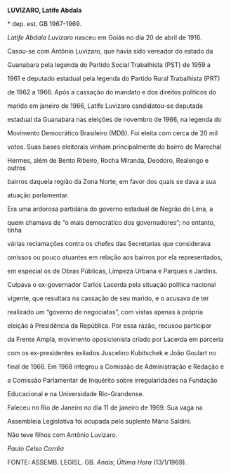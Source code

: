 **LUVIZARO, Latife Abdala**



\* dep. est. GB 1967-1969.



*Latife Abdala Luvizaro* nasceu em Goiás no dia 20 de abril de 1916.



Casou-se com Antônio Luvizaro, que havia sido vereador do estado da

Guanabara pela legenda do Partido Social Trabalhista (PST) de 1959 a

1961 e deputado estadual pela legenda do Partido Rural Trabalhista (PRT)

de 1962 a 1966. Após a cassação do mandato e dos direitos políticos do

marido em janeiro de 1966, Latife Luvizaro candidatou-se deputada

estadual da Guanabara nas eleições de novembro de 1966, na legenda do

Movimento Democrático Brasileiro (MDB). Foi eleita com cerca de 20 mil

votos. Suas bases eleitorais vinham principalmente do bairro de Marechal

Hermes, além de Bento Ribeiro, Rocha Miranda, Deodoro, Realengo e outros

bairros daquela região da Zona Norte, em favor dos quais se dava a sua

atuação parlamentar.



Era uma ardorosa partidária do governo estadual de Negrão de Lima, a

quem chamava de “o mais democrático dos governadores”; no entanto, tinha

várias reclamações contra os chefes das Secretarias que considerava

omissos ou pouco atuantes em relação aos bairros por ela representados,

em especial os de Obras Públicas, Limpeza Urbana e Parques e Jardins.

Culpava o ex-governador Carlos Lacerda pela situação política nacional

vigente, que resultara na cassação de seu marido, e o acusava de ter

realizado um “governo de negociatas”, com vistas apenas à própria

eleição à Presidência da República. Por essa razão, recusou participar

da Frente Ampla, movimento oposicionista criado por Lacerda em parceria

com os ex-presidentes exilados Juscelino Kubitschek e João Goulart no

final de 1966. Em 1968 integrou a Comissão de Administração e Redação e

a Comissão Parlamentar de Inquérito sobre irregularidades na Fundação

Educacional e na Universidade Rio-Grandense.



Faleceu no Rio de Janeiro no dia 11 de janeiro de 1969. Sua vaga na

Assembleia Legislativa foi ocupada pelo suplente Mário Saldini.



Não teve filhos com Antônio Luvizaro.



*Paulo Celso Corrêa*



FONTE: ASSEMB. LEGISL. GB. *Anais*; *Última Hora* (13/1/1969).

